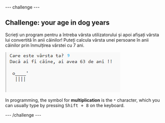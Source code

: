 \--- challenge \---

## Challenge: your age in dog years

Scrieți un program pentru a întreba vârsta utilizatorului și apoi afișați vârsta lui convertită în anii câinilor! Puteți calcula vârsta unei persoane în anii câinilor prin înmulțirea vârstei cu 7 ani.

![captură de ecran](images/me-dog-years.png)

In programming, the symbol for **multiplication** is the `*` character, which you can usually type by pressing <kbd>Shift + 8</kbd> on the keyboard.

\--- /challenge \---